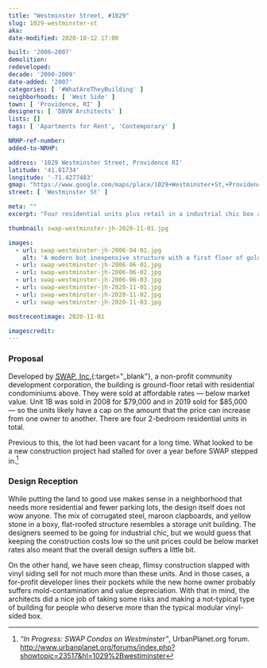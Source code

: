 ```yaml
---
title: "Westminster Street, #1029"
slug: 1029-westminster-st
aka: 
date-modified: 2020-10-12 17:00

built: '2006–2007'
demolition: 
redeveloped: 
decade: '2000-2009'
date-added: '2007'
categories: [ '#WhatAreTheyBuilding' ]
neighborhoods: [ 'West Side' ]
town: [ 'Providence, RI' ]
designers: [ 'DBVW Architects' ]
lists: []
tags: [ 'Apartments for Rent', 'Contemporary' ]

NRHP-ref-number:
added-to-NRHP:

address: '1029 Westminster Street, Providence RI'
latitude: '41.81734'
longitude: '-71.4277483'
gmap: "https://www.google.com/maps/place/1029+Westminster+St,+Providence,+RI+02903/@41.81734,-71.4277483,17z/data=!3m1!4b1!4m5!3m4!1s0x89e4457421fa911f:0x3d6d897e7f27fa1e!8m2!3d41.81734!4d-71.4255596"
street: [ 'Westminster St' ]

meta: ""
excerpt: "Four residential units plus retail in a industrial chic box added density to the West Side in 2007."

thumbnail: swap-westminster-jh-2020-11-01.jpg

images:
  - url: swap-westminster-jh-2006-04-01.jpg
    alt: 'A modern but inexpensive structure with a first floor of golden brick and upper floors sheathed in dark red cement fiberboard. Steel industrial details act as awnings over the main windows with other small industrial details around the entrances.'
  - url: swap-westminster-jh-2006-06-01.jpg
  - url: swap-westminster-jh-2006-06-02.jpg
  - url: swap-westminster-jh-2006-06-03.jpg
  - url: swap-westminster-jh-2020-11-01.jpg
  - url: swap-westminster-jh-2020-11-02.jpg
  - url: swap-westminster-jh-2020-11-03.jpg

mostrecentimage: 2020-11-01

imagescredit: 
---
```


### Proposal

Developed by [<abbr title="Stop Wasting Abandoned Property">SWAP, Inc.</abbr>](//swapinc.org){:target="_blank"}, a non-profit community development corporation, the building is ground-floor retail with residential condominiums above. They were sold at affordable rates — below market value. Unit 1B was sold in 2008 for $79,000 and in 2019 sold for $85,000 — so the units likely have a cap on the amount that the price can increase from one owner to another. There are four 2-bedroom residential units in total. 

Previous to this, the lot had been vacant for a long time. What looked to be a new construction project had stalled for over a year before SWAP stepped in.[^1]

[^1]:  _“In Progress: SWAP Condos on Westminster”_, UrbanPlanet.org forum. http://www.urbanplanet.org/forums/index.php?showtopic=23517&hl=1029%2Bwestiminster


### Design Reception

While putting the land to good use makes sense in a neighborhood that needs more residential and fewer parking lots, the design itself does not wow anyone. The mix of corrugated steel, maroon clapboards, and yellow stone in a boxy, flat-roofed structure resembles a storage unit building. The designers seemed to be going for industrial chic, but we would guess that keeping the construction costs low so the unit prices could be below market rates also meant that the overall design suffers a little bit. 

On the other hand, we have seen cheap, flimsy construction slapped with vinyl siding sell for not much more than these units. And in those cases, a for-profit developer lines their pockets while the new home owner probably suffers mold-contamination and value depreciation. With that in mind, the architects did a nice job of taking some risks and making a not-typical type of building for people who deserve more than the typical modular vinyl-sided box.
